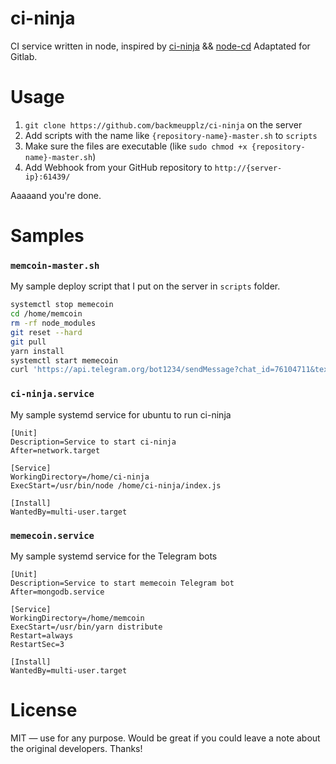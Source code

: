 # ci-ninja
CI service written in node, inspired by [ci-ninja](https://github.com/backmeupplz/ci-ninja) && [node-cd](https://github.com/A21z/node-cd)
Adaptated for Gitlab.

# Usage
1. `git clone https://github.com/backmeupplz/ci-ninja` on the server
2. Add scripts with the name like `{repository-name}-master.sh` to `scripts`
3. Make sure the files are executable (like `sudo chmod +x {repository-name}-master.sh`)
4. Add Webhook from your GitHub repository to `http://{server-ip}:61439/`

Aaaaand you're done.

# Samples
### `memcoin-master.sh`
My sample deploy script that I put on the server in `scripts` folder.
```bash
systemctl stop memecoin
cd /home/memcoin
rm -rf node_modules
git reset --hard
git pull
yarn install
systemctl start memecoin
curl 'https://api.telegram.org/bot1234/sendMessage?chat_id=76104711&text=%E2%9C%85%20memecoin%20has%20been%20successfully%20deployed!'
```
### `ci-ninja.service`
My sample systemd service for ubuntu to run ci-ninja
```
[Unit]
Description=Service to start ci-ninja
After=network.target

[Service]
WorkingDirectory=/home/ci-ninja
ExecStart=/usr/bin/node /home/ci-ninja/index.js

[Install]
WantedBy=multi-user.target
```
### `memecoin.service`
My sample systemd service for the Telegram bots
```
[Unit]
Description=Service to start memecoin Telegram bot
After=mongodb.service

[Service]
WorkingDirectory=/home/memcoin
ExecStart=/usr/bin/yarn distribute
Restart=always
RestartSec=3

[Install]
WantedBy=multi-user.target
```

# License
MIT — use for any purpose. Would be great if you could leave a note about the original developers. Thanks!

